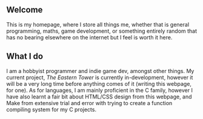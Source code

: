 ## Welcome

This is my homepage, where I store all things me, whether that is general programming, maths, game development, or something entirely random that has no bearing elsewhere on the internet but I feel is worth it here.

## What I do

I am a hobbyist programmer and indie game dev, amongst other things. My current project, *The Eastern Tower* is currently in-development, however it will be a very long time before anything comes of it (writing this webpage, for one). As for languages, I am mainly proficient in the C family, however I have also learnt a fair bit about HTML/CSS design from this webpage, and Make from extensive trial and error with trying to create a function compiling system for my C projects.

